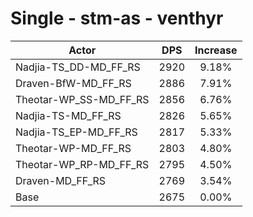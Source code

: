 # Single - stm-as - venthyr
| Actor | DPS | Increase |
|---|:---:|:---:|
|Nadjia-TS_DD-MD_FF_RS|2920|9.18%|
|Draven-BfW-MD_FF_RS|2886|7.91%|
|Theotar-WP_SS-MD_FF_RS|2856|6.76%|
|Nadjia-TS-MD_FF_RS|2826|5.65%|
|Nadjia-TS_EP-MD_FF_RS|2817|5.33%|
|Theotar-WP-MD_FF_RS|2803|4.80%|
|Theotar-WP_RP-MD_FF_RS|2795|4.50%|
|Draven-MD_FF_RS|2769|3.54%|
|Base|2675|0.00%|
